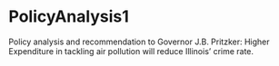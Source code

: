 # PolicyAnalysis1
Policy analysis and recommendation to Governor J.B. Pritzker: Higher Expenditure in tackling air pollution will reduce Illinois’ crime rate.
